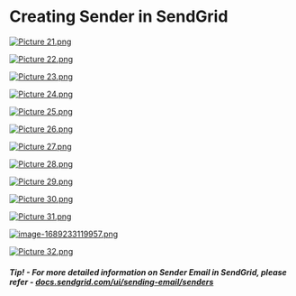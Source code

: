 # Creating Sender in SendGrid

[![Picture 21.png](https://docs.rapidplatform.com/uploads/images/gallery/2023-07/scaled-1680-/pDAonx0SCVou1jHF-picture-21.png)](https://docs.rapidplatform.com/uploads/images/gallery/2023-07/pDAonx0SCVou1jHF-picture-21.png)

[![Picture 22.png](https://docs.rapidplatform.com/uploads/images/gallery/2023-07/scaled-1680-/af1FKS8rI4bs6Wui-picture-22.png)](https://docs.rapidplatform.com/uploads/images/gallery/2023-07/af1FKS8rI4bs6Wui-picture-22.png)

[![Picture 23.png](https://docs.rapidplatform.com/uploads/images/gallery/2023-07/scaled-1680-/zM60hWufsQFRvvAJ-picture-23.png)](https://docs.rapidplatform.com/uploads/images/gallery/2023-07/zM60hWufsQFRvvAJ-picture-23.png)

[![Picture 24.png](https://docs.rapidplatform.com/uploads/images/gallery/2023-07/scaled-1680-/FS26ajqquBEZWqqI-picture-24.png)](https://docs.rapidplatform.com/uploads/images/gallery/2023-07/FS26ajqquBEZWqqI-picture-24.png)

[![Picture 25.png](https://docs.rapidplatform.com/uploads/images/gallery/2023-07/scaled-1680-/x96SFq6e6QLozQJx-picture-25.png)](https://docs.rapidplatform.com/uploads/images/gallery/2023-07/x96SFq6e6QLozQJx-picture-25.png)

[![Picture 26.png](https://docs.rapidplatform.com/uploads/images/gallery/2023-07/scaled-1680-/3Xuj28pUlRLQbLbe-picture-26.png)](https://docs.rapidplatform.com/uploads/images/gallery/2023-07/3Xuj28pUlRLQbLbe-picture-26.png)

[![Picture 27.png](https://docs.rapidplatform.com/uploads/images/gallery/2023-07/scaled-1680-/Iwy7Kqp8p8iNPR0t-picture-27.png)](https://docs.rapidplatform.com/uploads/images/gallery/2023-07/Iwy7Kqp8p8iNPR0t-picture-27.png)

[![Picture 28.png](https://docs.rapidplatform.com/uploads/images/gallery/2023-07/scaled-1680-/X1zzYvA9cnNZvwUQ-picture-28.png)](https://docs.rapidplatform.com/uploads/images/gallery/2023-07/X1zzYvA9cnNZvwUQ-picture-28.png)

[![Picture 29.png](https://docs.rapidplatform.com/uploads/images/gallery/2023-07/scaled-1680-/q2vCeM7fZbqmWgMJ-picture-29.png)](https://docs.rapidplatform.com/uploads/images/gallery/2023-07/q2vCeM7fZbqmWgMJ-picture-29.png)

[![Picture 30.png](https://docs.rapidplatform.com/uploads/images/gallery/2023-07/scaled-1680-/wedqRSOrsLqNkgid-picture-30.png)](https://docs.rapidplatform.com/uploads/images/gallery/2023-07/wedqRSOrsLqNkgid-picture-30.png)

[![Picture 31.png](https://docs.rapidplatform.com/uploads/images/gallery/2023-07/scaled-1680-/s6UV0FfsLmGNSo0I-picture-31.png)](https://docs.rapidplatform.com/uploads/images/gallery/2023-07/s6UV0FfsLmGNSo0I-picture-31.png)

[![image-1689233119957.png](https://docs.rapidplatform.com/uploads/images/gallery/2023-07/scaled-1680-/4dAdWSi9tQrMjWdx-image-1689233119957.png)](https://docs.rapidplatform.com/uploads/images/gallery/2023-07/4dAdWSi9tQrMjWdx-image-1689233119957.png)

[![Picture 32.png](https://docs.rapidplatform.com/uploads/images/gallery/2023-07/scaled-1680-/bDuomGTiItCbw68G-picture-32.png)](https://docs.rapidplatform.com/uploads/images/gallery/2023-07/bDuomGTiItCbw68G-picture-32.png)

##### Tip! - For more detailed information on Sender Email in SendGrid, please refer - [docs.sendgrid.com/ui/sending-email/senders](https://docs.rapidplatform.com/docs.sendgrid.com/ui/sending-email/senders)